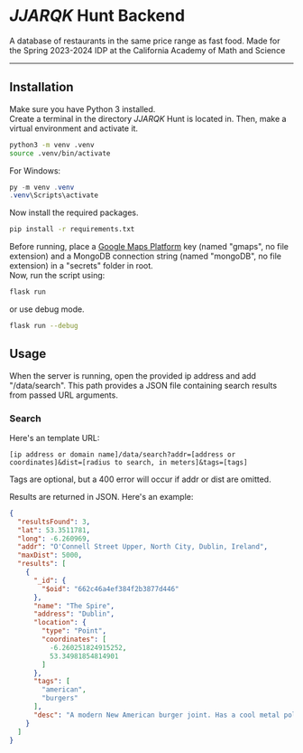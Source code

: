 # *JJARQK* Hunt Backend
A database of restaurants in the same price range as fast food.
Made for the Spring 2023-2024 IDP at the California Academy of Math and Science
<hr>

## Installation
Make sure you have Python 3 installed. <br>
Create a terminal in the directory *JJARQK* Hunt is located in. Then, make a virtual environment and activate it.
```bash
python3 -m venv .venv
source .venv/bin/activate
```
For Windows:
```powershell
py -m venv .venv
.venv\Scripts\activate
```
Now install the required packages.
```bash
pip install -r requirements.txt
```
Before running, place a <a href="https://mapsplatform.google.com/">Google Maps Platform</a> key (named "gmaps", no file extension) and a MongoDB connection string (named "mongoDB", no file extension) in a "secrets" folder in root. <br>
Now, run the script using:
```bash
flask run
```
or use debug mode.
```bash
flask run --debug
```

## Usage

When the server is running, open the provided ip address and add "/data/search". This path provides a JSON file containing search results from passed URL arguments.

### Search

Here's an template URL:

```
[ip address or domain name]/data/search?addr=[address or coordinates]&dist=[radius to search, in meters]&tags=[tags]
```
Tags are optional, but a 400 error will occur if addr or dist are omitted. <br>

Results are returned in JSON. Here's an example:
```json
{
  "resultsFound": 3,
  "lat": 53.3511781,
  "long": -6.260969,
  "addr": "O'Connell Street Upper, North City, Dublin, Ireland",
  "maxDist": 5000,
  "results": [
    {
      "_id": {
        "$oid": "662c46a4ef384f2b3877d446"
      },
      "name": "The Spire",
      "address": "Dublin",
      "location": {
        "type": "Point",
        "coordinates": [
          -6.260251824915252,
          53.34981854814901
        ]
      },
      "tags": [
        "american",
        "burgers"
      ],
      "desc": "A modern New American burger joint. Has a cool metal pole"
    }
  ]
}
```


